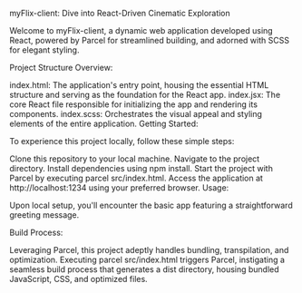 myFlix-client: Dive into React-Driven Cinematic Exploration

Welcome to myFlix-client, a dynamic web application developed using React, powered by Parcel for streamlined building, and adorned with SCSS for elegant styling.

Project Structure Overview:

index.html: The application's entry point, housing the essential HTML structure and serving as the foundation for the React app.
index.jsx: The core React file responsible for initializing the app and rendering its components.
index.scss: Orchestrates the visual appeal and styling elements of the entire application.
Getting Started:

To experience this project locally, follow these simple steps:

Clone this repository to your local machine.
Navigate to the project directory.
Install dependencies using npm install.
Start the project with Parcel by executing parcel src/index.html.
Access the application at http://localhost:1234 using your preferred browser.
Usage:

Upon local setup, you'll encounter the basic app featuring a straightforward greeting message.

Build Process:

Leveraging Parcel, this project adeptly handles bundling, transpilation, and optimization. Executing parcel src/index.html triggers Parcel, instigating a seamless build process that generates a dist directory, housing bundled JavaScript, CSS, and optimized files.
